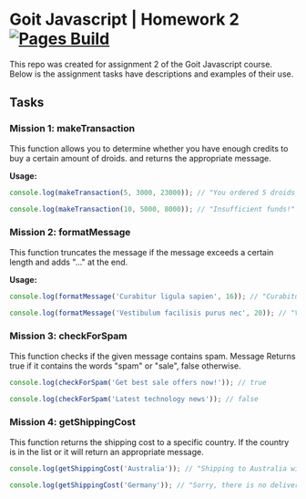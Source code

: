 # Goit Javascript | Homework 2 [![Pages Build](https://github.com/murselsen/goit-js-hw-02/actions/workflows/pages/pages-build-deployment/badge.svg?branch=main)](https://github.com/murselsen/goit-js-hw-02/actions/workflows/pages/pages-build-deployment)

This repo was created for assignment 2 of the Goit Javascript course. Below is the assignment
tasks have descriptions and examples of their use.

## Tasks

### Mission 1: makeTransaction

This function allows you to determine whether you have enough credits to buy a certain amount of droids.
and returns the appropriate message.

**Usage:**

```js
console.log(makeTransaction(5, 3000, 23000)); // "You ordered 5 droids worth 15000 credits!"

console.log(makeTransaction(10, 5000, 8000)); // "Insufficient funds!"
```

### Mission 2: formatMessage

This function truncates the message if the message exceeds a certain length
and adds "..." at the end.

**Usage:**

```js
console.log(formatMessage('Curabitur ligula sapien', 16)); // "Curabitur ligula..."

console.log(formatMessage('Vestibulum facilisis purus nec', 20)); // "Vestibulum facilisis..."
```

### Mission 3: checkForSpam

This function checks if the given message contains spam. Message
Returns true if it contains the words "spam" or "sale", false otherwise.

```js
console.log(checkForSpam('Get best sale offers now!')); // true

console.log(checkForSpam('Latest technology news')); // false
```

### Mission 4: getShippingCost

This function returns the shipping cost to a specific country. If the country is in the list
or it will return an appropriate message.

````js
console.log(getShippingCost('Australia')); // "Shipping to Australia will cost 170 credits"

console.log(getShippingCost('Germany')); // "Sorry, there is no delivery to your country"

